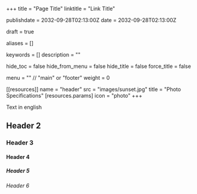 +++
title = "Page Title"
linktitle = "Link Title"

publishdate = 2032-09-28T02:13:00Z
date = 2032-09-28T02:13:00Z

draft = true

aliases = []

keywords = []
description = ""

hide_toc = false
hide_from_menu = false
hide_title = false
force_title = false

menu = "" // "main" or "footer"
weight = 0

[[resources]]
    name = "header"
    src = "images/sunset.jpg"
    title = "Photo Specifications"
    [resources.params]
        icon = "photo"
+++

Text in english

## Header 2

### Header 3

#### Header 4

##### Header 5

###### Header 6
